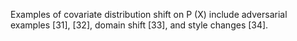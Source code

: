 Examples of covariate distribution shift on P (X) include adversarial examples [31], [32], domain shift [33], and style changes [34].